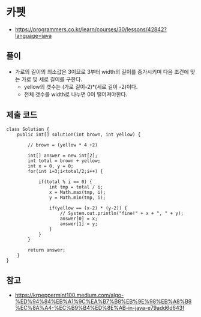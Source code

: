 # 카펫
- https://programmers.co.kr/learn/courses/30/lessons/42842?language=java

## 풀이
- 가로의 길이의 최소값은 3이므로 3부터 width의 길이를 증가시키며 다음 조건에 맞는 가로 및 세로 길이를 구한다.
    - yellow의 갯수는 (가로 길이-2)*(세로 길이 -2)이다.
    - 전체 갯수를 width로 나누면 0이 떨어져야한다.

## 제출 코드
~~~
class Solution {
    public int[] solution(int brown, int yellow) {
        
        // brown = (yellow * 4 +2)
        
        int[] answer = new int[2];
        int total = brown + yellow;
        int x = 0, y = 0;
        for(int i=3;i<total/2;i++) {
            
            if(total % i == 0) {
                int tmp = total / i;
                x = Math.max(tmp, i);
                y = Math.min(tmp, i);
                
                if(yellow == (x-2) * (y-2)) {
                    // System.out.println("fine!" + x + ", " + y);
                    answer[0] = x;
                    answer[1] = y;
                }
            }
        }
        
        return answer;
    }
}
~~~

## 참고
- https://krpeppermint100.medium.com/algo-%ED%94%84%EB%A1%9C%EA%B7%B8%EB%9E%98%EB%A8%B8%EC%8A%A4-%EC%B9%B4%ED%8E%AB-in-java-e79add6d643f